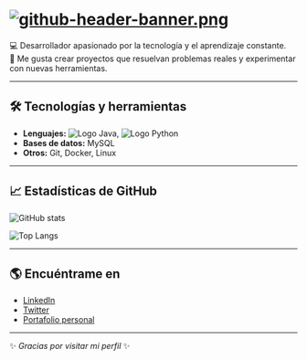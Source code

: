 # [![github-header-banner.png](https://i.postimg.cc/xjsmdMRk/github-header-banner.png)](https://postimg.cc/8s6cKFxD)

💻 Desarrollador apasionado por la tecnología y el aprendizaje constante.  
🚀 Me gusta crear proyectos que resuelvan problemas reales y experimentar con nuevas herramientas.  

---

## 🛠️ Tecnologías y herramientas
- **Lenguajes:**   ![Logo Java](https://camo.githubusercontent.com/0d0779a129f1dcf6c31613b701fe0646fd4e4d2ed2a7cbd61b27fd5514baa938/68747470733a2f2f696d672e736869656c64732e696f2f62616467652f707974686f6e2d3336373041303f7374796c653d666f722d7468652d6261646765266c6f676f3d707974686f6e266c6f676f436f6c6f723d666664643534), ![Logo Python](https://camo.githubusercontent.com/bea90da226e09b503e6c8fde824f4816b98dcf30cd31e803006bf6335af06890/68747470733a2f2f696d672e736869656c64732e696f2f62616467652f6a6176612d2532334544384230302e7376673f7374796c653d666f722d7468652d6261646765266c6f676f3d6f70656e6a646b266c6f676f436f6c6f723d7768697465)
- **Bases de datos:** MySQL
- **Otros:** Git, Docker, Linux  

---

## 📈 Estadísticas de GitHub
![GitHub stats](https://github-readme-stats.vercel.app/api?username=TU_USUARIO&show_icons=true&theme=radical)

![Top Langs](https://github-readme-stats.vercel.app/api/top-langs/?username=TU_USUARIO&layout=compact&theme=radical)

---

## 🌎 Encuéntrame en
- [LinkedIn](https://www.linkedin.com/in/tuusuario)
- [Twitter](https://twitter.com/tuusuario)
- [Portafolio personal](https://tu-dominio.com)

---

✨ *Gracias por visitar mi perfil* ✨
